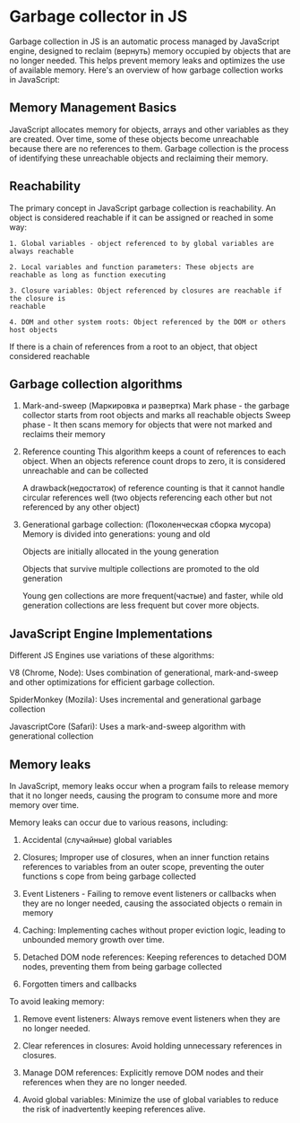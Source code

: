 # Garbage collector in JS

Garbage collection in JS is an automatic process managed by JavaScript engine, designed to
reclaim (вернуть) memory occupied by objects that are no longer needed. This helps
prevent memory leaks and optimizes the use of available memory. Here's an overview of how
garbage collection works in JavaScript:

## Memory Management Basics

JavaScript allocates memory for objects, arrays and other variables as they are created.
Over time, some of these objects become unreachable because there are no references to them.
Garbage collection is the process of identifying these unreachable objects and reclaiming their memory.

## Reachability

The primary concept in JavaScript garbage collection is reachability. An object is considered
reachable if it can be assigned or reached in some way:

    1. Global variables - object referenced to by global variables are always reachable

    2. Local variables and function parameters: These objects are reachable as long as function executing

    3. Closure variables: Object referenced by closures are reachable if the closure is
    reachable

    4. DOM and other system roots: Object referenced by the DOM or others host objects

If there is a chain of references from a root to an object, that object considered reachable

## Garbage collection algorithms

1. Mark-and-sweep (Маркировка и развертка)
   Mark phase - the garbage collector starts from root objects
   and marks all reachable objects
   Sweep phase - It then scans memory for objects that were not marked and reclaims their memory

2. Reference counting
   This algorithm keeps a count of references to each object. When an objects reference
   count drops to zero, it is considered unreachable and can be collected

   A drawback(недостаток) of reference counting is that it cannot handle circular
   references well (two objects referencing each other but not referenced by any other object)

3. Generational garbage collection: (Поколенческая сборка мусора)
   Memory is divided into generations: young and old

   Objects are initially allocated in the young generation

   Objects that survive multiple collections are promoted to the old generation

   Young gen collections are more frequent(частые) and faster, while old generation
   collections are less frequent but cover more objects.

## JavaScript Engine Implementations

Different JS Engines use variations of these algorithms:

V8 (Chrome, Node): Uses combination of generational, mark-and-sweep and other optimizations for efficient garbage collection.

SpiderMonkey (Mozila): Uses incremental and generational garbage collection

JavascriptCore (Safari): Uses a mark-and-sweep algorithm with generational collection

## Memory leaks

In JavaScript, memory leaks occur when a program fails to release memory that it no longer needs, causing the program to consume more and more memory over time.

Memory leaks can occur due to various reasons, including:

1. Accidental (случайные) global variables

2. Closures; Improper use of closures, when an inner function retains references to variables from an outer scope, preventing the outer functions s cope from being garbage collected

3. Event Listeners - Failing to remove event listeners or callbacks when they are no longer needed, causing the associated objects o remain in memory

4. Caching: Implementing caches without proper eviction logic, leading to unbounded memory growth over time.

5. Detached DOM node references: Keeping references to detached DOM nodes, preventing them from being garbage collected

6. Forgotten timers and callbacks

To avoid leaking memory:

1. Remove event listeners: Always remove event listeners when they are no longer needed.

2. Clear references in closures: Avoid holding unnecessary references in closures.

3. Manage DOM references: Explicitly remove DOM nodes and their references when they are no longer needed.

4. Avoid global variables: Minimize the use of global variables to reduce the risk of inadvertently keeping references alive.
